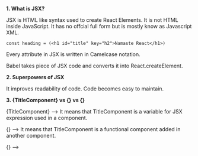 **1. What is JSX?**

JSX is HTML like syntax used to create React Elements. It is not HTML inside JavaScript. It has no offcial full form but is mostly know as Javascript XML.

`const heading = (<h1 id="title" key="h2">Namaste React</h1>)`

Every attribute in JSX is written in Camelcase notation.

Babel takes piece of JSX code and converts it into React.createElement.

**2. Superpowers of JSX**

It improves readability of code. Code becomes easy to maintain.

**3. {TitleComponent} vs {<TitleComponent/>} vs {<TitleComponent></TitleComponent>}**

{TitleComponent} --> It means that TitleComponent is a variable for JSX expression used in a component.

{<TitleComponent/>} --> It means that TitleComponent is a functional component added in another component.

{<TitleComponent></TitleComponent>} -->
